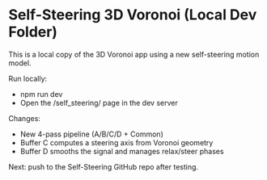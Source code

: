 # Self-Steering 3D Voronoi (Local Dev Folder)

This is a local copy of the 3D Voronoi app using a new self-steering motion model.

Run locally:

- npm run dev
- Open the /self_steering/ page in the dev server

Changes:

- New 4-pass pipeline (A/B/C/D + Common)
- Buffer C computes a steering axis from Voronoi geometry
- Buffer D smooths the signal and manages relax/steer phases

Next: push to the Self-Steering GitHub repo after testing.

